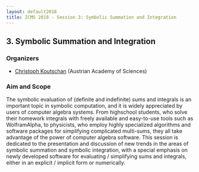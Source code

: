 ```yaml
---
layout: default2018
title: ICMS 2018 - Session 3: Symbolic Summation and Integration
---
```

## 3. Symbolic Summation and Integration

### Organizers

*   [Christoph Koutschan](mailto:christoph.koutschan@ricam.oeaw.ac.at) (Austrian Academy of Sciences)

### Aim and Scope

The symbolic evaluation of (definite and indefinite) sums and integrals
is an important topic in symbolic computation, and it is widely
appreciated by users of computer algebra systems. From highschool
students, who solve their homework integrals with freely available and
easy-to-use tools such as WolframAlpha, to physicists, who employ highly
specialized algorithms and software packages for simplifying complicated
multi-sums, they all take advantage of the power of computer algebra
software. This session is dedicated to the presentation and discussion
of new trends in the areas of symbolic summation and symbolic
integration, with a special emphasis on newly developed software for
evaluating / simplifying sums and integrals, either in an explicit /
implicit form or numerically.

